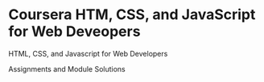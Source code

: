 # Coursera HTM, CSS, and JavaScript for Web Deveopers
HTML, CSS, and Javascript for Web Developers



Assignments and Module Solutions

